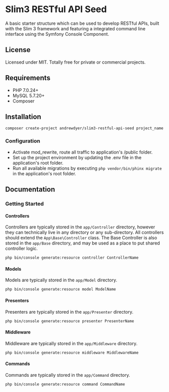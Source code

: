 # Slim3 RESTful API Seed

A basic starter structure which can be used to develop RESTful APIs, built with the Slim 3 framework and featuring a integrated command line interface using the Symfony Console Component.

## License

Licensed under MIT. Totally free for private or commercial projects.

## Requirements

* PHP 7.0.24+
* MySQL 5.7.20+
* Composer

## Installation

`composer create-project andrewdyer/slim3-restful-api-seed project_name`

### Configuration
* Activate mod_rewrite, route all traffic to application's /public folder.
* Set up the project environment by updating the .env file in the application's root folder.
* Run all available migrations by executing `php vendor/bin/phinx migrate` in the application's root folder.

## Documentation
### Getting Started

#### Controllers

Controllers are typically stored in the `app/Controller` directory, however they can technically live in any directory or any sub-directory. All controllers should extend the `App\Base\Controller` class. The Base Controller is also stored in the `app/Base` directory, and may be used as a place to put shared controller logic.

`php bin/console generate:resource controller ControllerName`

#### Models

Models are typically stored in the `app/Model` directory. 

`php bin/console generate:resource model ModelName`

#### Presenters

Presenters are typically stored in the `app/Presenter` directory. 

`php bin/console generate:resource presenter PresenterName`

#### Middleware

Middleware are typically stored in the `app/Middleware` directory. 

`php bin/console generate:resource middleware MiddlewareName`

#### Commands

Commands are typically stored in the `app/Command` directory. 

`php bin/console generate:resource command CommandName`